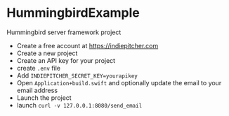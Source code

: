 # HummingbirdExample
Hummingbird server framework project

- Create a free account at https://indiepitcher.com
- Create a new project
- Create an API key for your project
- create `.env` file
- Add `INDIEPITCHER_SECRET_KEY=yourapikey`
- Open `Application+build.swift` and optionally update the email to your email address
- Launch the project
- launch `curl -v 127.0.0.1:8080/send_email`
